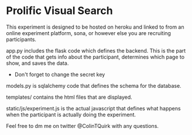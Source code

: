 # Prolific Visual Search

This experiment is designed to be hosted on heroku and linked to from an online experiment platform, sona, or however else you are recruiting participants.

app.py includes the flask code which defines the backend. This is the part of the code that gets info about the participant, determines which page to show, and saves the data.
  - Don't forget to change the secret key

models.py is sqlalchemy code that defines the schema for the database.

templates/ contains the html files that are displayed.

static/js/experiment.js is the actual javascript that defines what happens when the participant is actually doing the experiment.

Feel free to dm me on twitter @ColinTQuirk with any questions.
